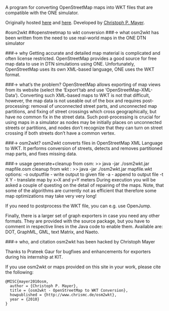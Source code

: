 A program for converting OpenStreetMap maps into WKT files that are compatible with the ONE simulator.

Originally hosted [here](http://www.tm.kit.edu/~mayer/osm2wkt/ "osm2wkt") and [here](http://www.chrismc.de/osm2wkt/).
Developed by [Christoph P. Mayer](https://telematics.tm.kit.edu/english/staff_mayer.php).

#osm2wkt
##openstreetmap to wkt conversion
###→ what
osm2wkt has been written from the need to use real-world maps in the ONE DTN simulator

###→ why
Getting accurate and detailed map material is complicated and often license restricted. OpenStreetMap provides a good source for free map data to use in DTN simulations using ONE. Unfortunately, OpenStreetMap uses its own XML-based language, ONE uses the WKT format.

###→ what’s the problem?
OpenStreetMap allows exporting of map views from its website (select the ‘Export’tab and use ‘OpenStreetMap-XML-Data’). Converting such XML-based maps to WKT is not that difficult, however, the map data is not useable out of the box and requires post-processing: removal of unconnected street parts, and unconnected map partitions, and fixing of street crossings which cross geographically, but have no common fix in the street data. Such post-processing is crucial for using maps in a simulator as nodes may be initially places on unconnected streets or partitions, and nodes don’t recognize that they can turn on street crossing if both streets don’t have a common vertex.

###→ osm2wkt?
osm2wkt converts files in OpenStreetMap XML Language to WKT. It performs conversion of streets, detects and removes partitioned map parts, and fixes missing data.

###→ usage
generate+cleanup from osm: >> java -jar ./osm2wkt.jar mapfile.osm
cleanup from wkt         : >> java -jar ./osm2wkt.jar mapfile.wkt
options: 
	-o outputfile - write output to given file
	-a - append to output file
	-t X Y - translate map by x=X and y=Y meters
During execution you will be asked a couple of questing on the detail of repairing of the maps. Note, that some of the algorithms are currently not as efficient that therefore some map optimizations may take very very long!

If you need to postprocess the WKT file, you can e.g. use OpenJump.

Finally, there is a larger set of graph exporters in case you need any other formats. They are provided with the source package, but you have to comment in respective lines in the Java code to enable them. Available are: DOT, GraphML, GML, text Matrix, and Naeto.

###→ who, and citation
osm2wkt has been hacked by Christoph Mayer

Thanks to Prateek Gaur for bugfixes and enhancements for exporters during his internship at KIT.

If you use osm2wkt or maps provided on this site in your work, please cite the following:

    @MISC{mayer2010osm,
      author = {Christoph P. Mayer},
      title = {osm2wkt - OpenStreetMap to WKT Conversion},
      howpublished = {http://www.chrismc.de/osm2wkt},
      year = {2010}
    }
